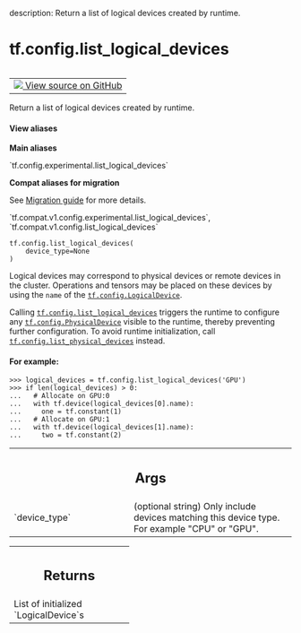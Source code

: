 description: Return a list of logical devices created by runtime.

<div itemscope itemtype="http://developers.google.com/ReferenceObject">
<meta itemprop="name" content="tf.config.list_logical_devices" />
<meta itemprop="path" content="Stable" />
</div>

# tf.config.list_logical_devices

<!-- Insert buttons and diff -->

<table class="tfo-notebook-buttons tfo-api nocontent" align="left">
<td>
  <a target="_blank" href="https://github.com/tensorflow/tensorflow/blob/r2.2/tensorflow/python/framework/config.py#L338-L372">
    <img src="https://www.tensorflow.org/images/GitHub-Mark-32px.png" />
    View source on GitHub
  </a>
</td>
</table>



Return a list of logical devices created by runtime.

<section class="expandable">
  <h4 class="showalways">View aliases</h4>
  <p>
<b>Main aliases</b>
<p>`tf.config.experimental.list_logical_devices`</p>

<b>Compat aliases for migration</b>
<p>See
<a href="https://www.tensorflow.org/guide/migrate">Migration guide</a> for
more details.</p>
<p>`tf.compat.v1.config.experimental.list_logical_devices`, `tf.compat.v1.config.list_logical_devices`</p>
</p>
</section>

<pre class="devsite-click-to-copy prettyprint lang-py tfo-signature-link">
<code>tf.config.list_logical_devices(
    device_type=None
)
</code></pre>



<!-- Placeholder for "Used in" -->

Logical devices may correspond to physical devices or remote devices in the
cluster. Operations and tensors may be placed on these devices by using the
`name` of the <a href="../../tf/config/LogicalDevice.md"><code>tf.config.LogicalDevice</code></a>.

Calling <a href="../../tf/config/list_logical_devices.md"><code>tf.config.list_logical_devices</code></a> triggers the runtime to configure any
<a href="../../tf/config/PhysicalDevice.md"><code>tf.config.PhysicalDevice</code></a> visible to the runtime, thereby preventing
further configuration. To avoid runtime initialization, call
<a href="../../tf/config/list_physical_devices.md"><code>tf.config.list_physical_devices</code></a> instead.

#### For example:



```
>>> logical_devices = tf.config.list_logical_devices('GPU')
>>> if len(logical_devices) > 0:
...   # Allocate on GPU:0
...   with tf.device(logical_devices[0].name):
...     one = tf.constant(1)
...   # Allocate on GPU:1
...   with tf.device(logical_devices[1].name):
...     two = tf.constant(2)
```

<!-- Tabular view -->
 <table class="responsive fixed orange">
<colgroup><col width="214px"><col></colgroup>
<tr><th colspan="2"><h2 class="add-link">Args</h2></th></tr>

<tr>
<td>
`device_type`
</td>
<td>
(optional string) Only include devices matching this device
type. For example "CPU" or "GPU".
</td>
</tr>
</table>



<!-- Tabular view -->
 <table class="responsive fixed orange">
<colgroup><col width="214px"><col></colgroup>
<tr><th colspan="2"><h2 class="add-link">Returns</h2></th></tr>
<tr class="alt">
<td colspan="2">
List of initialized `LogicalDevice`s
</td>
</tr>

</table>

